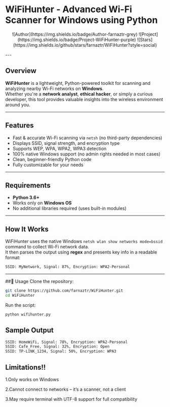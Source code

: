 # WiFiHunter - Advanced Wi-Fi Scanner for Windows using Python
<p align="center">
![Author](https://img.shields.io/badge/Author-farnaztr-grey)
![Project](https://img.shields.io/badge/Project-WiFiHunter-purple)
![Stars](https://img.shields.io/github/stars/farnaztr/WiFiHunter?style=social)
</p>
---

## Overview

**WiFiHunter** is a lightweight, Python-powered toolkit for scanning and analyzing nearby Wi-Fi networks on **Windows**.  
Whether you're a **network analyst**, **ethical hacker**, or simply a curious developer, this tool provides valuable insights into the wireless environment around you.

---

## Features

-  Fast & accurate Wi-Fi scanning via `netsh` (no third-party dependencies)
-  Displays SSID, signal strength, and encryption type
-  Supports WEP, WPA, WPA2, WPA3 detection
-  100% native Windows support (no admin rights needed in most cases)
-  Clean, beginner-friendly Python code
-  Fully customizable for your needs

---

## Requirements

- **Python 3.6+**
- Works only on **Windows OS**
- No additional libraries required (uses built-in modules)

---

## How It Works

WiFiHunter uses the native Windows `netsh wlan show networks mode=bssid` command to collect Wi-Fi network data.  
It then parses the output using **regex** and presents key info in a readable format:

```bash
SSID: MyNetwork, Signal: 87%, Encryption: WPA2-Personal
```
---

##📂 Usage
Clone the repository:

```bash
git clone https://github.com/farnaztr/WiFiHunter.git
cd WiFiHunter
```
Run the script:

```bash
python wifihunter.py
```
## Sample Output

```bash
SSID: HomeWiFi, Signal: 78%, Encryption: WPA2-Personal
SSID: Cafe_Free, Signal: 32%, Encryption: Open
SSID: TP-LINK_1234, Signal: 50%, Encryption: WPA3
```
## Limitations!!

1.Only works on Windows

2.Cannot connect to networks – it’s a scanner, not a client

3.May require terminal with UTF-8 support for full compatibility



